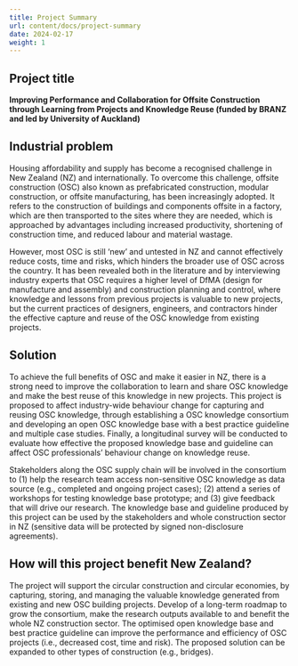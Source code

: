 ```yaml
---
title: Project Summary
url: content/docs/project-summary
date: 2024-02-17
weight: 1
---
```


## Project title
__Improving Performance and Collaboration for Offsite Construction through Learning from Projects and Knowledge Reuse (funded by BRANZ and led by University of Auckland)__

## Industrial problem
Housing affordability and supply has become a recognised challenge in New Zealand (NZ) and internationally. To overcome this challenge, offsite construction (OSC) also known as prefabricated construction, modular construction, or offsite manufacturing, has been increasingly adopted. It refers to the construction of buildings and components offsite in a factory, which are then transported to the sites where they are needed, which is approached by advantages including increased productivity, shortening of construction time, and reduced labour and material wastage.

However, most OSC is still ‘new’ and untested in NZ and cannot effectively reduce costs, time and risks, which hinders the broader use of OSC across the country. It has been revealed both in the literature and by interviewing industry experts that OSC requires a higher level of DfMA (design for manufacture and assembly) and construction planning and control, where knowledge and lessons from previous projects is valuable to new projects, but the current practices of designers, engineers, and contractors hinder the effective capture and reuse of the OSC knowledge from existing projects.

## Solution
To achieve the full benefits of OSC and make it easier in NZ, there is a strong need to improve the collaboration to learn and share OSC knowledge and make the best reuse of this knowledge in new projects. This project is proposed to affect industry-wide behaviour change for capturing and reusing OSC knowledge, through establishing a OSC knowledge consortium and developing an open OSC knowledge base with a best practice guideline and multiple case studies. Finally, a longitudinal survey will be conducted to evaluate how effective the proposed knowledge base and guideline can affect OSC professionals’ behaviour change on knowledge reuse.

Stakeholders along the OSC supply chain will be involved in the consortium to (1) help the research team access non-sensitive OSC knowledge as data source (e.g., completed and ongoing project cases); (2) attend a series of workshops for testing knowledge base prototype; and (3) give feedback that will drive our research. The knowledge base and guideline produced by this project can be used by the stakeholders and whole construction sector in NZ (sensitive data will be protected by signed non-disclosure agreements).

## How will this project benefit New Zealand?
The project will support the circular construction and circular economies, by capturing, storing, and managing the valuable knowledge generated from existing and new OSC building projects.
Develop of a long-term roadmap to grow the consortium, make the research outputs available to and benefit the whole NZ construction sector.
The optimised open knowledge base and best practice guideline can improve the performance and efficiency of OSC projects (i.e., decreased cost, time and risk).
The proposed solution can be expanded to other types of construction (e.g., bridges).
